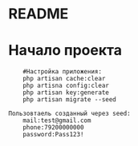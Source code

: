 # README

# Начало проекта

```
    #Настройка приложения:
    php artisan cache:clear
    php artisna config:clear
    php artisan key:generate
    php artisan migrate --seed
```

```
Пользовтаель созданный через seed:
    mail:test@gmail.com
    phone:79200000000
    password:Pass123!
```
